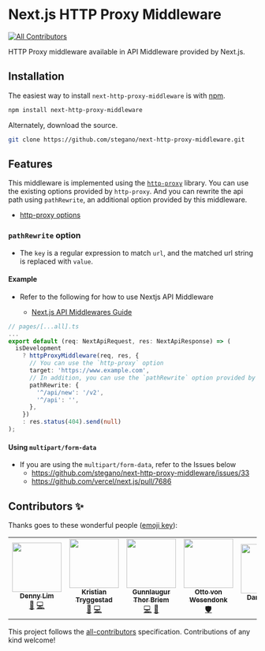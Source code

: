 # Next.js HTTP Proxy Middleware
<!-- ALL-CONTRIBUTORS-BADGE:START - Do not remove or modify this section -->
[![All Contributors](https://img.shields.io/badge/all_contributors-7-orange.svg?style=flat-square)](#contributors-)
<!-- ALL-CONTRIBUTORS-BADGE:END -->

HTTP Proxy middleware available in API Middleware provided by Next.js.

## Installation

The easiest way to install `next-http-proxy-middleware` is with [npm](https://www.npmjs.com/).

```bash
npm install next-http-proxy-middleware
```

Alternately, download the source.

```bash
git clone https://github.com/stegano/next-http-proxy-middleware.git
```

## Features

This middleware is implemented using the [`http-proxy`](https://www.npmjs.com/package/http-proxy) library. You can use the existing options provided by `http-proxy`. And you can rewrite the api path using `pathRewrite`, an additional option provided by this middleware.

- [http-proxy options](https://www.npmjs.com/package/http-proxy#options)

### `pathRewrite` option

- The `key` is a regular expression to match `url`, and the matched url string is replaced with `value`.

#### Example

- Refer to the following for how to use Nextjs API Middleware

  - [Next.js API Middlewares Guide](https://nextjs.org/docs/api-routes/api-middlewares)

```typescript
// pages/[...all].ts
...
export default (req: NextApiRequest, res: NextApiResponse) => (
  isDevelopment
    ? httpProxyMiddleware(req, res, {
      // You can use the `http-proxy` option
      target: 'https://www.example.com',
      // In addition, you can use the `pathRewrite` option provided by `next-http-proxy`
      pathRewrite: {
        '^/api/new': '/v2',
        '^/api': '',
      },
    })
    : res.status(404).send(null)
);
```

#### Using `multipart/form-data`
* If you are using the `multipart/form-data`, refer to the Issues below
  * https://github.com/stegano/next-http-proxy-middleware/issues/33
  * https://github.com/vercel/next.js/pull/7686

## Contributors ✨

Thanks goes to these wonderful people ([emoji key](https://allcontributors.org/docs/en/emoji-key)):

<!-- ALL-CONTRIBUTORS-LIST:START - Do not remove or modify this section -->
<!-- prettier-ignore-start -->
<!-- markdownlint-disable -->
<table>
  <tr>
    <td align="center"><a href="http://iamdenny.com"><img src="https://avatars.githubusercontent.com/u/1505166?v=4?s=100" width="100px;" alt=""/><br /><sub><b>Denny Lim</b></sub></a><br /><a href="https://github.com/stegano/next-http-proxy-middleware/issues?q=author%3Aiamdenny" title="Bug reports">🐛</a> <a href="https://github.com/stegano/next-http-proxy-middleware/commits?author=iamdenny" title="Code">💻</a></td>
    <td align="center"><a href="https://github.com/larrifax"><img src="https://avatars.githubusercontent.com/u/144189?v=4?s=100" width="100px;" alt=""/><br /><sub><b>Kristian Tryggestad</b></sub></a><br /><a href="https://github.com/stegano/next-http-proxy-middleware/issues?q=author%3Alarrifax" title="Bug reports">🐛</a> <a href="https://github.com/stegano/next-http-proxy-middleware/commits?author=larrifax" title="Code">💻</a></td>
    <td align="center"><a href="https://github.com/gthb"><img src="https://avatars.githubusercontent.com/u/153580?v=4?s=100" width="100px;" alt=""/><br /><sub><b>Gunnlaugur Thor Briem</b></sub></a><br /><a href="https://github.com/stegano/next-http-proxy-middleware/commits?author=gthb" title="Code">💻</a> <a href="#ideas-gthb" title="Ideas, Planning, & Feedback">🤔</a></td>
    <td align="center"><a href="https://ottovw.com"><img src="https://avatars.githubusercontent.com/u/1045946?v=4?s=100" width="100px;" alt=""/><br /><sub><b>Otto von Wesendonk</b></sub></a><br /><a href="#security-ottovw" title="Security">🛡️</a></td>
    <td align="center"><a href="https://github.com/dsilvasc"><img src="https://avatars.githubusercontent.com/u/24484414?v=4?s=100" width="100px;" alt=""/><br /><sub><b>Daniel Silva</b></sub></a><br /><a href="#ideas-dsilvasc" title="Ideas, Planning, & Feedback">🤔</a></td>
    <td align="center"><a href="https://lumenstudio.dev/"><img src="https://avatars.githubusercontent.com/u/5436545?v=4?s=100" width="100px;" alt=""/><br /><sub><b>Yann Pringault</b></sub></a><br /><a href="https://github.com/stegano/next-http-proxy-middleware/commits?author=Kerumen" title="Code">💻</a></td>
    <td align="center"><a href="https://github.com/lorenzodejong"><img src="https://avatars.githubusercontent.com/u/30781484?v=4?s=100" width="100px;" alt=""/><br /><sub><b>Lorenzo</b></sub></a><br /><a href="https://github.com/stegano/next-http-proxy-middleware/commits?author=lorenzodejong" title="Documentation">📖</a></td>
  </tr>
</table>

<!-- markdownlint-restore -->
<!-- prettier-ignore-end -->

<!-- ALL-CONTRIBUTORS-LIST:END -->

This project follows the [all-contributors](https://github.com/all-contributors/all-contributors) specification. Contributions of any kind welcome!
